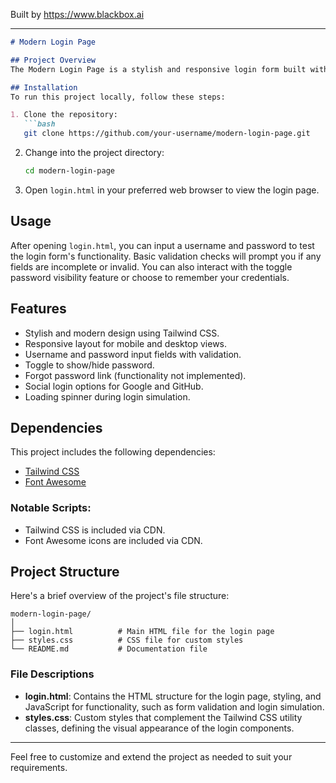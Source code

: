 
Built by https://www.blackbox.ai

---

```markdown
# Modern Login Page

## Project Overview
The Modern Login Page is a stylish and responsive login form built with HTML, CSS, and JavaScript. This project utilizes Tailwind CSS for design and Font Awesome for icons, providing a modern look and feel. The login page supports basic user input validation and includes social login options.

## Installation
To run this project locally, follow these steps:

1. Clone the repository:
   ```bash
   git clone https://github.com/your-username/modern-login-page.git
   ```
2. Change into the project directory:
   ```bash
   cd modern-login-page
   ```
3. Open `login.html` in your preferred web browser to view the login page.

## Usage
After opening `login.html`, you can input a username and password to test the login form's functionality. Basic validation checks will prompt you if any fields are incomplete or invalid. You can also interact with the toggle password visibility feature or choose to remember your credentials.

## Features
- Stylish and modern design using Tailwind CSS.
- Responsive layout for mobile and desktop views.
- Username and password input fields with validation.
- Toggle to show/hide password.
- Forgot password link (functionality not implemented).
- Social login options for Google and GitHub.
- Loading spinner during login simulation.

## Dependencies
This project includes the following dependencies:

- [Tailwind CSS](https://tailwindcss.com/)
- [Font Awesome](https://fontawesome.com)

### Notable Scripts:
- Tailwind CSS is included via CDN.
- Font Awesome icons are included via CDN.

## Project Structure
Here's a brief overview of the project's file structure:

```
modern-login-page/
│
├── login.html          # Main HTML file for the login page
├── styles.css          # CSS file for custom styles
└── README.md           # Documentation file
```

### File Descriptions
- **login.html**: Contains the HTML structure for the login page, styling, and JavaScript for functionality, such as form validation and login simulation.
- **styles.css**: Custom styles that complement the Tailwind CSS utility classes, defining the visual appearance of the login components.

---

Feel free to customize and extend the project as needed to suit your requirements.
```